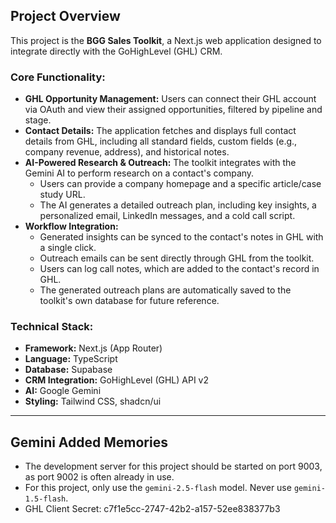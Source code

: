 ## Project Overview

This project is the **BGG Sales Toolkit**, a Next.js web application designed to integrate directly with the GoHighLevel (GHL) CRM.

### Core Functionality:

- **GHL Opportunity Management:** Users can connect their GHL account via OAuth and view their assigned opportunities, filtered by pipeline and stage.
- **Contact Details:** The application fetches and displays full contact details from GHL, including all standard fields, custom fields (e.g., company revenue, address), and historical notes.
- **AI-Powered Research & Outreach:** The toolkit integrates with the Gemini AI to perform research on a contact's company.
    - Users can provide a company homepage and a specific article/case study URL.
    - The AI generates a detailed outreach plan, including key insights, a personalized email, LinkedIn messages, and a cold call script.
- **Workflow Integration:**
    - Generated insights can be synced to the contact's notes in GHL with a single click.
    - Outreach emails can be sent directly through GHL from the toolkit.
    - Users can log call notes, which are added to the contact's record in GHL.
    - The generated outreach plans are automatically saved to the toolkit's own database for future reference.

### Technical Stack:

- **Framework:** Next.js (App Router)
- **Language:** TypeScript
- **Database:** Supabase
- **CRM Integration:** GoHighLevel (GHL) API v2
- **AI:** Google Gemini
- **Styling:** Tailwind CSS, shadcn/ui

---
## Gemini Added Memories
- The development server for this project should be started on port 9003, as port 9002 is often already in use.
- For this project, only use the `gemini-2.5-flash` model. Never use `gemini-1.5-flash`.
- GHL Client Secret: c7f1e5cc-2747-42b2-a157-52ee838377b3
